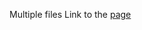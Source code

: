 Multiple files
Link to the [page](https://thecodingtrain.com/CodingChallenges/003-snake-game-p5.html)
